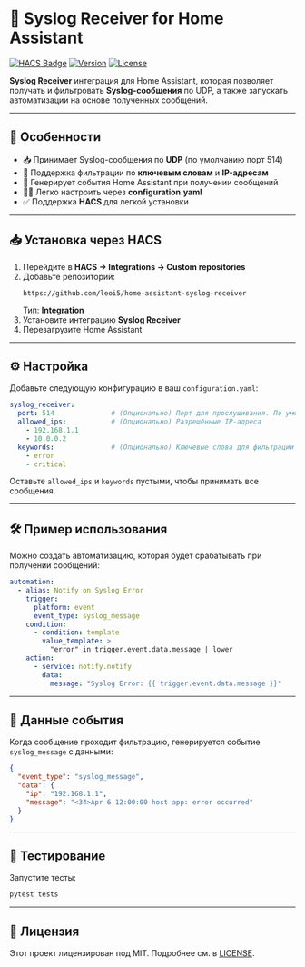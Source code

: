 
# 📡 Syslog Receiver for Home Assistant

[![HACS Badge](https://img.shields.io/badge/HACS-Custom-orange.svg?style=flat-square)](https://hacs.xyz/)
[![Version](https://img.shields.io/github/v/release/leoi5/home-assistant-syslog-receiver?style=flat-square)](https://github.com/leoi5/home-assistant-syslog-receiver/releases)
[![License](https://img.shields.io/github/license/leoi5/home-assistant-syslog-receiver?style=flat-square)](LICENSE)

**Syslog Receiver** интеграция для Home Assistant, которая позволяет получать и фильтровать **Syslog-сообщения** по UDP, а также запускать автоматизации на основе полученных сообщений.

---

## 🔧 Особенности

- 📥 Принимает Syslog-сообщения по **UDP** (по умолчанию порт 514)
- 📝 Поддержка фильтрации по **ключевым словам** и **IP-адресам**
- 🔔 Генерирует события Home Assistant при получении сообщений
- 🧑‍💻 Легко настроить через **configuration.yaml**
- ✅ Поддержка **HACS** для легкой установки

---

## 📥 Установка через HACS

1. Перейдите в **HACS → Integrations → Custom repositories**
2. Добавьте репозиторий:
   ```
   https://github.com/leoi5/home-assistant-syslog-receiver
   ```
   Тип: **Integration**
3. Установите интеграцию **Syslog Receiver**
4. Перезагрузите Home Assistant

---

## ⚙️ Настройка

Добавьте следующую конфигурацию в ваш `configuration.yaml`:

```yaml
syslog_receiver:
  port: 514              # (Опционально) Порт для прослушивания. По умолчанию: 514
  allowed_ips:           # (Опционально) Разрешённые IP-адреса
    - 192.168.1.1
    - 10.0.0.2
  keywords:              # (Опционально) Ключевые слова для фильтрации
    - error
    - critical
```

Оставьте `allowed_ips` и `keywords` пустыми, чтобы принимать все сообщения.

---

## 🛠️ Пример использования

Можно создать автоматизацию, которая будет срабатывать при получении сообщений:

```yaml
automation:
  - alias: Notify on Syslog Error
    trigger:
      platform: event
      event_type: syslog_message
    condition:
      - condition: template
        value_template: >
          "error" in trigger.event.data.message | lower
    action:
      - service: notify.notify
        data:
          message: "Syslog Error: {{ trigger.event.data.message }}"
```

---

## 📡 Данные события

Когда сообщение проходит фильтрацию, генерируется событие `syslog_message` с данными:

```json
{
  "event_type": "syslog_message",
  "data": {
    "ip": "192.168.1.1",
    "message": "<34>Apr 6 12:00:00 host app: error occurred"
  }
}
```

---

## 🧪 Тестирование

Запустите тесты:

```bash
pytest tests
```

---

## 📄 Лицензия

Этот проект лицензирован под MIT. Подробнее см. в [LICENSE](LICENSE).
